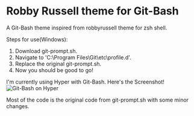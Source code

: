 # Robby Russell theme for Git-Bash
A Git-Bash theme inspired from robbyrussell theme for zsh shell.

Steps for use(Windows):
1. Download git-prompt.sh.
2. Navigate to 'C:\Program Files\Git\etc\profile.d'.
3. Replace the original git-prompt.sh.
4. Now you should be good to go!

I'm currently using Hyper with Git-Bash. Here's the Screenshot!
![Git-Bash on Hyper](https://drive.google.com/uc?authuser=0&id=1-z10vJr4i48QmeBKj__kXW1BX2hnK5jC&export=download)

Most of the code is the original code from git-prompt.sh with some minor changes.
